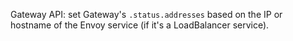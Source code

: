 Gateway API: set Gateway's `.status.addresses` based on the IP or hostname of the Envoy service (if it's a LoadBalancer service).

